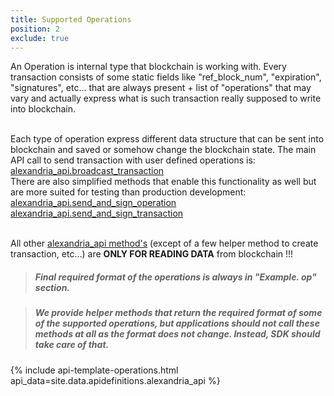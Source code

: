 ```yaml
---
title: Supported Operations
position: 2
exclude: true
---
```


An Operation is internal type that blockchain is working with. Every transaction consists of some static fields like "ref_block_num",
 "expiration", "signatures", etc... that are always present + list of "operations" that may vary and actually express what is such transaction really supposed to write into blockchain.<br><br>
 
Each type of operation express different data structure that can be sent into blockchain and saved or somehow change the blockchain state. The main API call to send transaction with user defined operations is: 
[alexandria_api.broadcast_transaction](/apidefinitions/#alexandria_api.broadcast_transaction)<br>
There are also simplified methods that enable this functionality as well but are more suited for testing than production development:<br>
[alexandria_api.send_and_sign_operation](/apidefinitions/#alexandria_api.send_and_sign_operation)<br>
[alexandria_api.send_and_sign_transaction](/apidefinitions/#alexandria_api.send_and_sign_transaction)<br><br>

All other [alexandria_api method's](/apidefinitions/#alexandria_api/) (except of a few helper method to create transaction, etc...) are <b>ONLY FOR READING DATA</b> from blockchain !!!


<blockquote class="success">
    <h5>Final required format of the operations is always in "Example. op" section.</h5>
</blockquote> 

<blockquote class="warning">
    <h5>We provide helper methods that return the required format of some of the supported operations, but applications should not call these methods at all as the format does not change. Instead, SDK should take care of that.</h5>
</blockquote> 

{% include api-template-operations.html api_data=site.data.apidefinitions.alexandria_api %}
